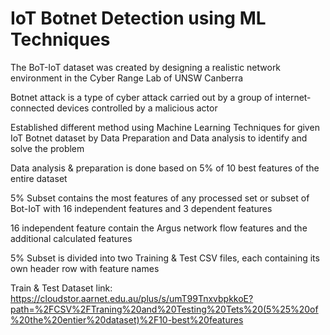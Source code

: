 # IoT Botnet Detection using ML Techniques
 
The BoT-IoT dataset was created by designing a realistic network environment in the Cyber Range Lab of UNSW Canberra

Botnet attack is a type of cyber attack carried out by a group of internet-connected devices controlled by a malicious actor

Established different method using Machine Learning Techniques for given IoT Botnet dataset by Data Preparation and Data analysis to identify and solve the problem

Data analysis & preparation is done based on 5% of 10 best features of the entire dataset

5% Subset contains the most features of any processed set or subset of Bot-IoT with 16 independent features and 3 dependent features

16 independent feature contain the Argus network flow features and the additional calculated features

5% Subset is divided into two Training & Test CSV files, each containing its own header row with feature names

Train & Test Dataset link:
https://cloudstor.aarnet.edu.au/plus/s/umT99TnxvbpkkoE?path=%2FCSV%2FTraning%20and%20Testing%20Tets%20(5%25%20of%20the%20entier%20dataset)%2F10-best%20features
